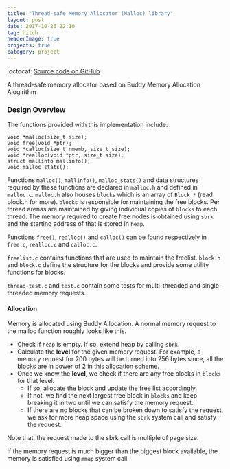 ```yaml
---
title: "Thread-safe Memory Allocator (Malloc) library"
layout: post
date: 2017-10-26 22:10
tag: hitch
headerImage: true
projects: true
category: project
---
```


:octocat: [Source code on GitHub](https://github.com/manthan787/malloc)

A thread-safe memory allocator based on Buddy Memory Allocation Alogirithm

### Design Overview

The functions provided with this implementation include:

```
void *malloc(size_t size);
void free(void *ptr);
void *calloc(size_t nmemb, size_t size);
void *realloc(void *ptr, size_t size);
struct mallinfo mallinfo();
void malloc_stats();
```


Functions `malloc()`, `mallinfo()`, `malloc_stats()` and data structures required by these functions are declared in `malloc.h` and defined in `malloc.c`. `malloc.h` also houses `blocks` which is an array of `Block *` (read block.h for more). `blocks` is responsible for maintaining the free blocks. Per thread arenas are maintained by giving individual copies of `blocks` to each thread. The memory required to create free nodes is obtained using `sbrk` and the starting address of that is stored in `heap`.

Functions `free()`, `realloc()` and `calloc()` can be found respectively in `free.c`, `realloc.c` and `calloc.c`.

`freelist.c` contains functions that are used to maintain the freelist. `block.h` and `block.c` define the structure for the blocks and provide some utility functions for blocks.

`thread-test.c` and `test.c` contain some tests for multi-threaded and single-threaded memory requests.

#### Allocation

Memory is allocated using Buddy Allocation. A normal memory request to the malloc function roughly looks like this.

- Check if `heap` is empty. If so, extend heap by calling `sbrk`.
- Calculate the **level** for the given memory request. For example, a memory request for 200 bytes will be turned into 256 bytes since, all the blocks are in power of 2 in this allocation scheme.
- Once we know the **level**, we check if there are any free blocks in `blocks` for that level.
	- If so, allocate the block and update the free list accordingly.
	- If not, we find the next largest free block in `blocks` and keep breaking it in two until we can satisfy the memory request.
	- If there are no blocks that can be broken down to satisfy the request, we ask for more heap space using the `sbrk` system call and satisfy the request.

Note that, the request made to the sbrk call is multiple of page size.

If the memory request is much bigger than the biggest block available, the memory is satisfied using `mmap` system call.